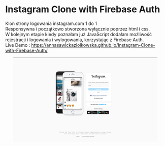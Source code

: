 # Instagram Clone with Firebase Auth

Klon strony logowania instagram.com 1 do 1 <br>
Responsywna i początkowo stworzona wyłącznie poprzez html i css. <br>
W kolejnym etapie kiedy poznałam już JavaScript dodałam możliwość rejestracji i logowania i wylogowania, korzystając z Firebase Auth. <br>
Live Demo : https://annasawickaziolkowska.github.io/Instagram-Clone-with-Firebase-Auth/

<div align="center"; width="100%" display="flex">
<img  src="./img/instagram.png"  alt="" width="90%" >
</div>  

